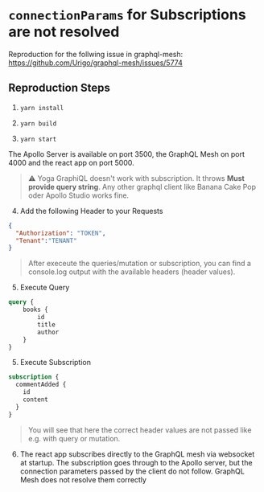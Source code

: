 # `connectionParams` for Subscriptions are not resolved 

Reproduction for the follwing issue in graphql-mesh: https://github.com/Urigo/graphql-mesh/issues/5774


## Reproduction Steps

1. `yarn install`

2. `yarn build`

3. `yarn start`

The Apollo Server is available on port 3500, the GraphQL Mesh on port 4000 and the react app on port 5000.

> ⚠️ Yoga GraphiQL doesn't work with subscription. It throws **Must provide query string**. Any other graphql client like Banana Cake Pop oder Apollo Studio works fine.

4. Add the following Header to your Requests

```json
{
  "Authorization": "TOKEN",
  "Tenant":"TENANT"
}
````

> After execeute the queries/mutation or subscription, you can find a console.log output with the available headers (header values).

5. Execute Query

```graphql
query {
    books {
        id
        title
        author
    }
}
```

5. Execute Subscription

```graphql
subscription {
  commentAdded {
    id
    content
  }
}
```

> You will see that here the correct header values are not passed like e.g. with query or mutation.

6. The react app subscribes directly to the GraphQL mesh via websocket at startup. The subscription goes through to the Apollo server, but the connection parameters passed by the client do not follow. GraphQL Mesh does not resolve them correctly